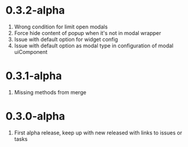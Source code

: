 # 0.3.2-alpha
1. Wrong condition for limit open modals
2. Force hide content of popup when it's not in modal wrapper
3. Issue with default option for widget config
4. Issue with default option as modal type in configuration of modal uiComponent

# 0.3.1-alpha
1. Missing methods from merge

# 0.3.0-alpha
1. First alpha release, keep up with new released with links to issues or tasks
